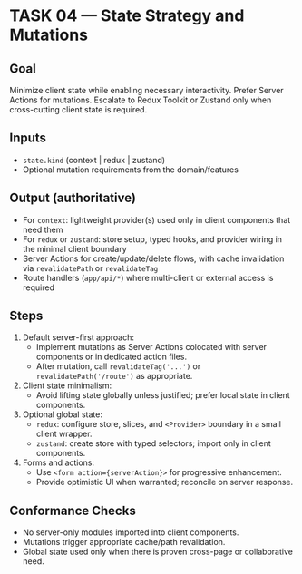 # TASK 04 — State Strategy and Mutations

## Goal
Minimize client state while enabling necessary interactivity. Prefer Server Actions for mutations. Escalate to Redux Toolkit or Zustand only when cross-cutting client state is required.

## Inputs
- `state.kind` (context | redux | zustand)
- Optional mutation requirements from the domain/features

## Output (authoritative)
- For `context`: lightweight provider(s) used only in client components that need them
- For `redux` or `zustand`: store setup, typed hooks, and provider wiring in the minimal client boundary
- Server Actions for create/update/delete flows, with cache invalidation via `revalidatePath` or `revalidateTag`
- Route handlers (`app/api/*`) where multi-client or external access is required

## Steps
1. Default server-first approach:
   - Implement mutations as Server Actions colocated with server components or in dedicated action files.
   - After mutation, call `revalidateTag('...')` or `revalidatePath('/route')` as appropriate.
2. Client state minimalism:
   - Avoid lifting state globally unless justified; prefer local state in client components.
3. Optional global state:
   - `redux`: configure store, slices, and `<Provider>` boundary in a small client wrapper.
   - `zustand`: create store with typed selectors; import only in client components.
4. Forms and actions:
   - Use `<form action={serverAction}>` for progressive enhancement.
   - Provide optimistic UI when warranted; reconcile on server response.

## Conformance Checks
- No server-only modules imported into client components.
- Mutations trigger appropriate cache/path revalidation.
- Global state used only when there is proven cross-page or collaborative need.
